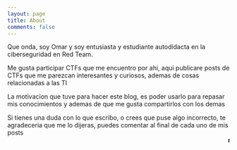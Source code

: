 ```yaml
---
layout: page
title: About
comments: false
---
```


Que onda, soy Omar y soy entusiasta y estudiante autodidacta en la ciberseguridad en Red Team.<br>

Me gusta participar CTFs que me encuentro por ahi, aqui publicare posts de CTFs que me parezcan interesantes y curiosos, ademas de cosas relacionadas a las TI <br>

La motivacion que tuve para hacer este blog, es poder usarlo para repasar mis conocimientos y ademas de que me gusta compartirlos con los demas

Si tienes una duda con lo que escribo, o crees que puse algo incorrecto, te agradeceria que me lo dijeras, puedes comentar al final de cada uno de mis posts
<br>
<marquee><b>nya~</b></marquee>